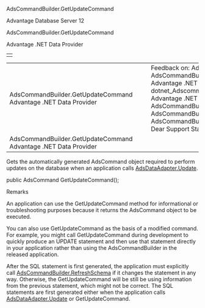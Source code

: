 AdsCommandBuilder.GetUpdateCommand




Advantage Database Server 12  

AdsCommandBuilder.GetUpdateCommand

Advantage .NET Data Provider

|  |
| --- |
|  |

|  |  |  |  |  |
| --- | --- | --- | --- | --- |
| AdsCommandBuilder.GetUpdateCommand  Advantage .NET Data Provider |  |  | Feedback on: Advantage Database Server 12 - AdsCommandBuilder.GetUpdateCommand Advantage .NET Data Provider dotnet\_Adscommandbuilder\_getupdatecommand Advantage .NET Data Provider > AdsCommandBuilder Class > AdsCommandBuilder Methods > AdsCommandBuilder.GetUpdateCommand / Dear Support Staff, |  |
| AdsCommandBuilder.GetUpdateCommand  Advantage .NET Data Provider |  |  |  |  |

Gets the automatically generated AdsCommand object required to perform updates on the database when an application calls [AdsDataAdapter.Update](dotnet_adsdataadapter_update.htm).

public AdsCommand GetUpdateCommand();

Remarks

An application can use the GetUpdateCommand method for informational or troubleshooting purposes because it returns the AdsCommand object to be executed.

You can also use GetUpdateCommand as the basis of a modified command. For example, you might call GetUpdateCommand during development to quickly produce an UPDATE statement and then use that statement directly in your application rather than using the AdsCommandBuilder in the released application.

After the SQL statement is first generated, the application must explicitly call [AdsCommandBuilder.RefreshSchema](dotnet_adscommandbuilder_refreshschema.htm) if it changes the statement in any way. Otherwise, the GetUpdateCommand will be still be using information from the previous statement, which might not be correct. The SQL statements are first generated either when the application calls [AdsDataAdapter.Update](dotnet_adsdataadapter_update.htm) or GetUpdateCommand.